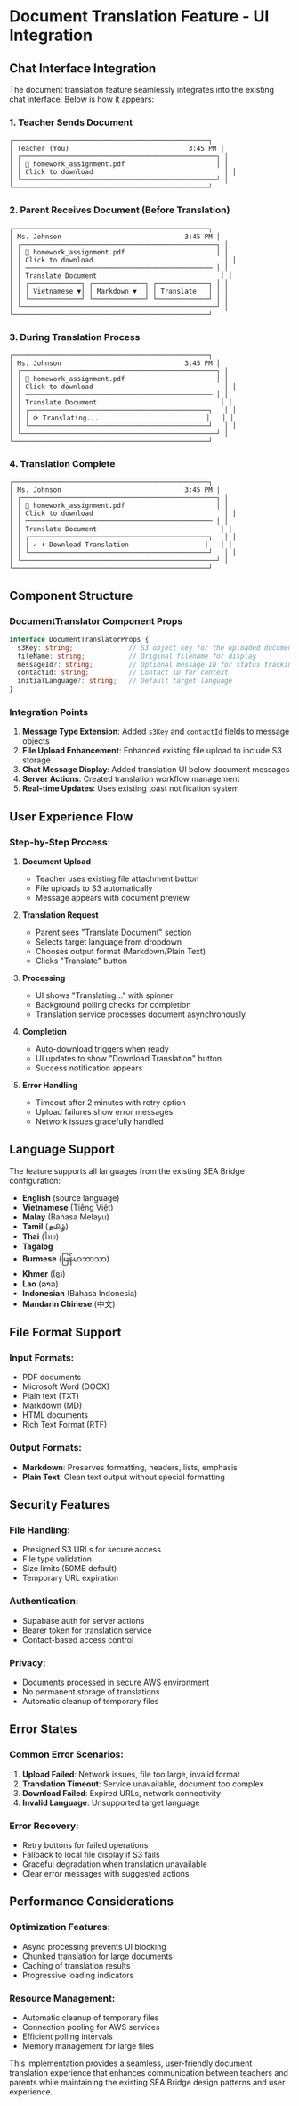 # Document Translation Feature - UI Integration

## Chat Interface Integration

The document translation feature seamlessly integrates into the existing chat interface. Below is how it appears:

### 1. Teacher Sends Document

```
┌─────────────────────────────────────────────────┐
│ Teacher (You)                              3:45 PM │
│ ┌─────────────────────────────────────────────────┐ │
│ │ 📄 homework_assignment.pdf                       │ │
│ │ Click to download                                 │ │
│ └─────────────────────────────────────────────────┘ │
└─────────────────────────────────────────────────┘
```

### 2. Parent Receives Document (Before Translation)

```
┌─────────────────────────────────────────────────┐
│ Ms. Johnson                               3:45 PM │
│ ┌─────────────────────────────────────────────────┐ │
│ │ 📄 homework_assignment.pdf                       │ │
│ │ Click to download                                 │ │
│ │ ─────────────────────────────────────────────── │ │
│ │ Translate Document                               │ │
│ │ ┌─────────────┐ ┌─────────────┐ ┌─────────────┐ │ │
│ │ │ Vietnamese ▼│ │ Markdown ▼  │ │ Translate   │ │ │
│ │ └─────────────┘ └─────────────┘ └─────────────┘ │ │
│ └─────────────────────────────────────────────────┘ │
└─────────────────────────────────────────────────┘
```

### 3. During Translation Process

```
┌─────────────────────────────────────────────────┐
│ Ms. Johnson                               3:45 PM │
│ ┌─────────────────────────────────────────────────┐ │
│ │ 📄 homework_assignment.pdf                       │ │
│ │ Click to download                                 │ │
│ │ ─────────────────────────────────────────────── │ │
│ │ Translate Document                               │ │
│ │ ┌─────────────────────────────────────────────┐   │ │
│ │ │ ⟳ Translating...                           │   │ │
│ │ └─────────────────────────────────────────────┘   │ │
│ └─────────────────────────────────────────────────┘ │
└─────────────────────────────────────────────────┘
```

### 4. Translation Complete

```
┌─────────────────────────────────────────────────┐
│ Ms. Johnson                               3:45 PM │
│ ┌─────────────────────────────────────────────────┐ │
│ │ 📄 homework_assignment.pdf                       │ │
│ │ Click to download                                 │ │
│ │ ─────────────────────────────────────────────── │ │
│ │ Translate Document                               │ │
│ │ ┌─────────────────────────────────────────────┐   │ │
│ │ │ ✓ ⬇ Download Translation                   │   │ │
│ │ └─────────────────────────────────────────────┘   │ │
│ └─────────────────────────────────────────────────┘ │
└─────────────────────────────────────────────────┘
```

## Component Structure

### DocumentTranslator Component Props
```typescript
interface DocumentTranslatorProps {
  s3Key: string;              // S3 object key for the uploaded document
  fileName: string;           // Original filename for display
  messageId?: string;         // Optional message ID for status tracking
  contactId: string;          // Contact ID for context
  initialLanguage?: string;   // Default target language
}
```

### Integration Points

1. **Message Type Extension**: Added `s3Key` and `contactId` fields to message objects
2. **File Upload Enhancement**: Enhanced existing file upload to include S3 storage
3. **Chat Message Display**: Added translation UI below document messages
4. **Server Actions**: Created translation workflow management
5. **Real-time Updates**: Uses existing toast notification system

## User Experience Flow

### Step-by-Step Process:

1. **Document Upload**
   - Teacher uses existing file attachment button
   - File uploads to S3 automatically
   - Message appears with document preview

2. **Translation Request**
   - Parent sees "Translate Document" section
   - Selects target language from dropdown
   - Chooses output format (Markdown/Plain Text)
   - Clicks "Translate" button

3. **Processing**
   - UI shows "Translating..." with spinner
   - Background polling checks for completion
   - Translation service processes document asynchronously

4. **Completion**
   - Auto-download triggers when ready
   - UI updates to show "Download Translation" button
   - Success notification appears

5. **Error Handling**
   - Timeout after 2 minutes with retry option
   - Upload failures show error messages
   - Network issues gracefully handled

## Language Support

The feature supports all languages from the existing SEA Bridge configuration:

- **English** (source language)
- **Vietnamese** (Tiếng Việt)
- **Malay** (Bahasa Melayu)
- **Tamil** (தமிழ்)
- **Thai** (ไทย)
- **Tagalog**
- **Burmese** (မြန်မာဘာသာ)
- **Khmer** (ខ្មែរ)
- **Lao** (ລາວ)
- **Indonesian** (Bahasa Indonesia)
- **Mandarin Chinese** (中文)

## File Format Support

### Input Formats:
- PDF documents
- Microsoft Word (DOCX)
- Plain text (TXT)
- Markdown (MD)
- HTML documents
- Rich Text Format (RTF)

### Output Formats:
- **Markdown**: Preserves formatting, headers, lists, emphasis
- **Plain Text**: Clean text output without special formatting

## Security Features

### File Handling:
- Presigned S3 URLs for secure access
- File type validation
- Size limits (50MB default)
- Temporary URL expiration

### Authentication:
- Supabase auth for server actions
- Bearer token for translation service
- Contact-based access control

### Privacy:
- Documents processed in secure AWS environment
- No permanent storage of translations
- Automatic cleanup of temporary files

## Error States

### Common Error Scenarios:
1. **Upload Failed**: Network issues, file too large, invalid format
2. **Translation Timeout**: Service unavailable, document too complex
3. **Download Failed**: Expired URLs, network connectivity
4. **Invalid Language**: Unsupported target language

### Error Recovery:
- Retry buttons for failed operations
- Fallback to local file display if S3 fails
- Graceful degradation when translation unavailable
- Clear error messages with suggested actions

## Performance Considerations

### Optimization Features:
- Async processing prevents UI blocking
- Chunked translation for large documents
- Caching of translation results
- Progressive loading indicators

### Resource Management:
- Automatic cleanup of temporary files
- Connection pooling for AWS services
- Efficient polling intervals
- Memory management for large files

This implementation provides a seamless, user-friendly document translation experience that enhances communication between teachers and parents while maintaining the existing SEA Bridge design patterns and user experience.